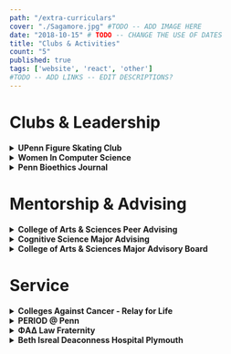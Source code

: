 ```yaml
---
path: "/extra-curriculars"
cover: "./Sagamore.jpg" #TODO -- ADD IMAGE HERE
date: "2018-10-15" # TODO -- CHANGE THE USE OF DATES
title: "Clubs & Activities"
count: "5"
published: true
tags: ['website', 'react', 'other']
#TODO -- ADD LINKS -- EDIT DESCRIPTIONS?
---
```

# Clubs & Leadership
<details>
  <summary><b>UPenn Figure Skating Club</b></summary>

  **Founding Executive Board Member**

The UPenn Figure Skating Club serves both the Penn and Drexel University student bodies. I was a member of the club's founding board. In my first year, I was Treasurer for the club, and for the following two years I served as Show Director.

I have directed the production of four large-scale figure skating performances. This involved coordinating rehearsals for group numbers, finding costuming, managing sound and lighting on the day of the show, recruiting and managing show volunteers, devising a setlist, and serving as liason between the performers, executive board, rink management, and spectators.

Our shows are open to skaters of all levels from beginners to internationally-recognized competitors, undergraduates to university professors. We are devoted to inclusivity, and we use our funds to help defray the cost of this expensive sport for our members.

As a club that receives zero funding from the university, we rely on our shows to bring in most of our funds. Each show has seen an increase in attendance and profits, with our latest show (pre-COVID) attracting over 300 spectators and earning over $3000.

During my time on board, we have grown club membership from around 15 students to over 100 students. I have taught figure skating lessons to interested Penn and Drexel students, and through the club, I have developed ties with the Greater Philadelphia community, volunteering to teach skating to local children via a partnership with the Police Athletic League.
  
</details>

<details>
  <summary><b>Women In Computer Science</b></summary>

**Executive Board Member**

Women in Computer Science (WiCS) strives to provide a community for women in tech-related fields at Penn. I have served for two years on WiCS Leadership and on the executive board as Director of Community. WiCS focuses on providing professional development, social events, and mentorship for women in CS.

In my role on board, I focus on community building for our many members by organizing events such as game nights, arts & crafts, and wine & cheese evenings.

Through WiCS, I have also participated in The Percentage Project, which is a social media campaign that uses data and images of CS students to call attention to the diverse experiences of students in STEM, particularly surrounding issues like impostor syndrome and discrimination faced by underrepresented minorities.
    
</details>

<details>
  <summary><b>Penn Bioethics Journal</b></summary>

  **Associate Editor**

The Penn Bioethics Journal (PBJ) is the premier peer-reviewed undergraduate bioethics journal. Embracing the interdisciplinary nature of bioethics, PBJ reviews and publishes original work addressing debates in medicine, technology, philosophy, public policy, law, theology, and ethics, among other disciplines.

We publish two issues per year, and as an associate editor I participate in the double-blind peer review process by evaluating, voting on, and editing submissions.
  
</details>

# Mentorship & Advising
<details>
  <summary><b>College of Arts & Sciences Peer Advising</b></summary>

**Senior Peer Advisor**

I serve as a personal advisor to a group of freshmen each year. Over the summer, I am in frequent contact with incoming students, helping them to prepare for college life and answering all their college-related questions.

I provide academic advice to these incoming students on both course selection and study skills / time management.

I remain a resource to freshmen long after they arrive at Penn, particularly as an academic planning advisor.
  
</details>

<details>
  <summary><b>Cognitive Science Major Advising</b></summary>

**Major Advisor**

I am a resource to freshman and sophomore students who are currently trying to determine their majors. I represent the Cognitive Science major in the College of Arts & Sciences.

I answer questions about course planning and career opportunities for curious students, and I am also a resource for current majors.

In addition, I particularly focus my advising on the Computation & Cognition (computer science) concentration within the major.
  
</details>

<details>
  <summary><b>College of Arts & Sciences Major Advisory Board</b></summary>

**Representative for Cognitive Science Major**

The Major Advisory Board (MAB) in the College of Arts & Sciences consists of Penn faculty members as well as representatives from many of the majors within the College.

The MAB is designed to help departments foster community within and among majors through social events, connections with prestigious faculty, and networking opportunities.

I serve as the sole representative for the Cognitive Science major, which contains hundreds of students.
  
</details>

# Service
<details>
  <summary><b>Colleges Against Cancer - Relay for Life</b></summary>

**General Body Member**

Colleges Against Cancer is UPenn's chapter of Relay for Life.

Having lost my own father to cancer at a young age, I have always wanted to maintain ties to cancer-related organizations. Over the years I have donated my hair many times to be made into wigs for cancer patients.

As a member of Colleges Against Cancer, I raised over $600 towards Relay for Life one season. I helped organize a 5k race and a bake sale, as well as Relay for Life.
  
</details>

<details>
  <summary><b>PERIOD @ Penn</b></summary>

  **Fundraising Committee**

PERIOD @ Penn is UPenn's chapter of PERIOD: The Menstrual Movement.

It is a non-profit organization dedicated to providing menstrual products to the most vulnerable in our communities. In addition, we focus on raising awareness about period poverty and educating people in order to remove the stigma surrounding this issue.
  
</details>

<details>
  <summary><b>ΦAΔ Law Fraternity</b></summary>

  **Brother**

The ΦΑΔ Law Fraternity (PAD) is the largest professional law Fraternity in the US.
</details>

<details>
  <summary><b>Beth Isreal Deaconness Hospital Plymouth</b></summary>

**Hospital Volunteer**

I worked the information desk and phone, discharged patients, transported lab samples, drugs, and paperwork, and ran errands for nursing staff.

</details>